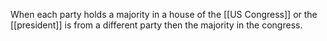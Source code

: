 When each party holds a majority in a house of the [[US Congress]] or the [[president]] is from a different party then the majority in the congress.